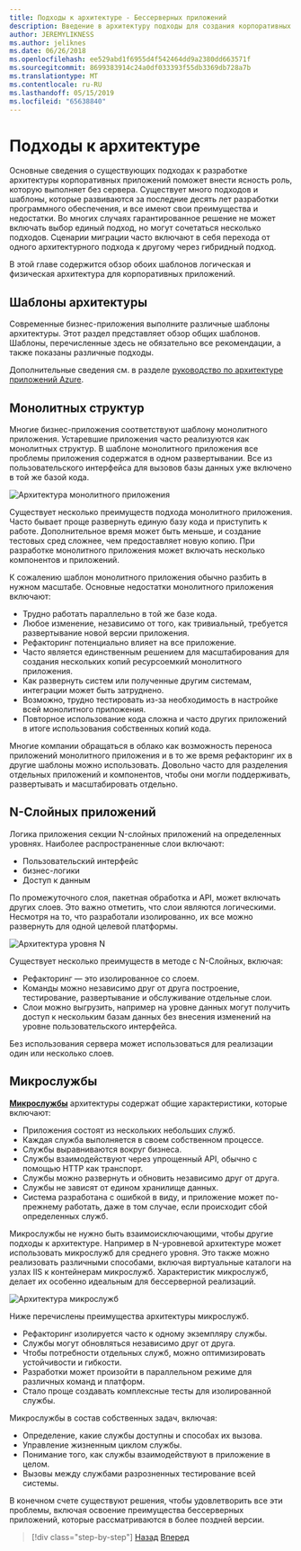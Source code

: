 ```yaml
---
title: Подходы к архитектуре - Бессерверных приложений
description: Введение в архитектуру подходы для создания корпоративных облачных приложений, из N-уровневые архитектуры для бессерверной.
author: JEREMYLIKNESS
ms.author: jeliknes
ms.date: 06/26/2018
ms.openlocfilehash: ee529abd1f6955d4f542464dd9a2380dd663571f
ms.sourcegitcommit: 8699383914c24a0df033393f55db3369db728a7b
ms.translationtype: MT
ms.contentlocale: ru-RU
ms.lasthandoff: 05/15/2019
ms.locfileid: "65638840"
---
```

# <a name="architecture-approaches"></a>Подходы к архитектуре

Основные сведения о существующих подходах к разработке архитектуры корпоративных приложений поможет внести ясность роль, которую выполняет без сервера. Существует много подходов и шаблоны, которые развиваются за последние десять лет разработки программного обеспечения, и все имеют свои преимущества и недостатки. Во многих случаях гарантированное решение не может включать выбор единый подход, но могут сочетаться несколько подходов. Сценарии миграции часто включают в себя перехода от одного архитектурного подхода к другому через гибридный подход.

В этой главе содержится обзор обоих шаблонов логическая и физическая архитектура для корпоративных приложений.

## <a name="architecture-patterns"></a>Шаблоны архитектуры

Современные бизнес-приложения выполните различные шаблоны архитектуры. Этот раздел представляет обзор общих шаблонов. Шаблоны, перечисленные здесь не обязательно все рекомендации, а также показаны различные подходы.

Дополнительные сведения см. в разделе [руководство по архитектуре приложений Azure](https://docs.microsoft.com/azure/architecture/guide/).

## <a name="monoliths"></a>Монолитных структур

Многие бизнес-приложения соответствуют шаблону монолитного приложения. Устаревшие приложения часто реализуются как монолитных структур. В шаблоне монолитного приложения все проблемы приложения содержатся в одном развертывании. Все из пользовательского интерфейса для вызовов базы данных уже включено в той же базой кода.

![Архитектура монолитного приложения](./media/monolith-architecture.png)

Существует несколько преимуществ подхода монолитного приложения. Часто бывает проще развернуть единую базу кода и приступить к работе. Дополнительное время может быть меньше, и создание тестовых сред сложнее, чем предоставляет новую копию. При разработке монолитного приложения может включать несколько компонентов и приложений.

К сожалению шаблон монолитного приложения обычно разбить в нужном масштабе. Основные недостатки монолитного приложения включают:

* Трудно работать параллельно в той же базе кода.
* Любое изменение, независимо от того, как тривиальный, требуется развертывание новой версии приложения.
* Рефакторинг потенциально влияет на все приложение.
* Часто является единственным решением для масштабирования для создания нескольких копий ресурсоемкий монолитного приложения.
* Как развернуть систем или полученные другим системам, интеграции может быть затруднено.
* Возможно, трудно тестировать из-за необходимость в настройке всей монолитного приложения.
* Повторное использование кода сложна и часто других приложений в итоге использования собственных копий кода.

Многие компании обращаться в облако как возможность переноса приложений монолитного приложения и в то же время рефакторинг их в другие шаблоны можно использовать. Довольно часто для разделения отдельных приложений и компонентов, чтобы они могли поддерживать, развертывать и масштабировать отдельно.

## <a name="n-layer-applications"></a>N-Слойных приложений

Логика приложения секции N-слойных приложений на определенных уровнях. Наиболее распространенные слои включают:

* Пользовательский интерфейс
* бизнес-логики
* Доступ к данным

По промежуточного слоя, пакетная обработка и API, может включать других слоев. Это важно отметить, что слои являются логическими. Несмотря на то, что разработали изолированно, их все можно развернуть для одной целевой платформы.

![Архитектура уровня N](./media/n-layer-architecture.png)

Существует несколько преимуществ в методе с N-Слойных, включая:

* Рефакторинг — это изолированное со слоем.
* Команды можно независимо друг от друга построение, тестирование, развертывание и обслуживание отдельные слои.
* Слои можно выгрузить, например на уровне данных могут получить доступ к нескольким базам данных без внесения изменений на уровне пользовательского интерфейса.

Без использования сервера может использоваться для реализации один или несколько слоев.

## <a name="microservices"></a>Микрослужбы

**[Микрослужбы](https://docs.microsoft.com/azure/architecture/guide/architecture-styles/microservices)**  архитектуры содержат общие характеристики, которые включают:

* Приложения состоят из нескольких небольших служб.
* Каждая служба выполняется в своем собственном процессе.
* Службы выравниваются вокруг бизнеса.
* Службы взаимодействуют через упрощенный API, обычно с помощью HTTP как транспорт.
* Службы можно развернуть и обновить независимо друг от друга.
* Службы не зависят от едином хранилище данных.
* Система разработана с ошибкой в виду, и приложение может по-прежнему работать, даже в том случае, если происходит сбой определенных служб.

Микрослужбы не нужно быть взаимоисключающими, чтобы другие подходы к архитектуре. Например в N-уровневой архитектуре может использовать микрослужб для среднего уровня. Это также можно реализовать различными способами, включая виртуальные каталоги на узлах IIS к контейнерам микрослужб. Характеристик микрослужб, делает их особенно идеальным для бессерверной реализаций.

![Архитектура микрослужб](./media/microservices-architecture.png)

Ниже перечислены преимущества архитектуры микрослужб.

* Рефакторинг изолируется часто к одному экземпляру службы.
* Службы могут обновляться независимо друг от друга.
* Чтобы потребности отдельных служб, можно оптимизировать устойчивости и гибкости.
* Разработки может произойти в параллельном режиме для различных команд и платформ.
* Стало проще создавать комплексные тесты для изолированной службы.

Микрослужбы в состав собственных задач, включая:

* Определение, какие службы доступны и способах их вызова.
* Управление жизненным циклом службы.
* Понимание того, как службы взаимодействуют в приложение в целом.
* Вызовы между службами разрозненных тестирование всей системы.

В конечном счете существуют решения, чтобы удовлетворить все эти проблемы, включая освоение преимущества бессерверных приложений, которые рассматриваются в более поздней версии.

>[!div class="step-by-step"]
>[Назад](index.md)
>[Вперед](architecture-deployment-approaches.md)
